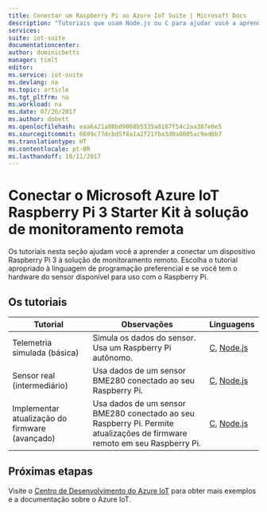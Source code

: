 ```yaml
---
title: Conectar um Raspberry Pi ao Azure IoT Suite | Microsoft Docs
description: "Tutoriais que usam Node.js ou C para ajudar você a aprender a usar o Microsoft Azure IoT Starter Kit for the Raspberry Pi 3 e a solução de monitoramento remoto do IoT Suite. Você pode escolher um tutorial que simula a telemetria ou que usa sensores reais ou permite atualizações de firmware remoto."
services: 
suite: iot-suite
documentationcenter: 
author: dominicbetts
manager: timlt
editor: 
ms.service: iot-suite
ms.devlang: na
ms.topic: article
ms.tgt_pltfrm: na
ms.workload: na
ms.date: 07/26/2017
ms.author: dobett
ms.openlocfilehash: eaa6a21a08bd9068b5335a8167f54c2aa387e0e5
ms.sourcegitcommit: 6699c77dcbd5f8a1a2f21fba3d0a0005ac9ed6b7
ms.translationtype: HT
ms.contentlocale: pt-BR
ms.lasthandoff: 10/11/2017
---
```

# <a name="connect-your-microsoft-azure-iot-raspberry-pi-3-starter-kit-to-the-remote-monitoring-solution"></a>Conectar o Microsoft Azure IoT Raspberry Pi 3 Starter Kit à solução de monitoramento remota

Os tutoriais nesta seção ajudam você a aprender a conectar um dispositivo Raspberry Pi 3 à solução de monitoramento remoto. Escolha o tutorial apropriado à linguagem de programação preferencial e se você tem o hardware do sensor disponível para uso com o Raspberry Pi.

## <a name="the-tutorials"></a>Os tutoriais

| Tutorial | Observações | Linguagens |
| -------- | ----- | --------- |
| Telemetria simulada (básica)| Simula os dados do sensor. Usa um Raspberry Pi autônomo. | [C][lnk-c-simulator], [Node.js][lnk-node-simulator] |
| Sensor real (intermediário) | Usa dados de um sensor BME280 conectado ao seu Raspberry Pi. | [C][lnk-c-basic], [Node.js][lnk-node-basic] |
| Implementar atualização do firmware (avançado)| Usa dados de um sensor BME280 conectado ao seu Raspberry Pi. Permite atualizações de firmware remoto em seu Raspberry Pi. | [C][lnk-c-advanced], [Node.js][lnk-node-advanced] |

## <a name="next-steps"></a>Próximas etapas

Visite o [Centro de Desenvolvimento do Azure IoT](https://azure.microsoft.com/develop/iot/) para obter mais exemplos e a documentação sobre o Azure IoT.

[lnk-node-simulator]: iot-suite-raspberry-pi-kit-node-get-started-simulator.md
[lnk-node-basic]: iot-suite-raspberry-pi-kit-node-get-started-basic.md
[lnk-node-advanced]: iot-suite-raspberry-pi-kit-node-get-started-advanced.md
[lnk-c-simulator]: iot-suite-raspberry-pi-kit-c-get-started-simulator.md
[lnk-c-basic]: iot-suite-raspberry-pi-kit-c-get-started-basic.md
[lnk-c-advanced]: iot-suite-raspberry-pi-kit-c-get-started-advanced.md